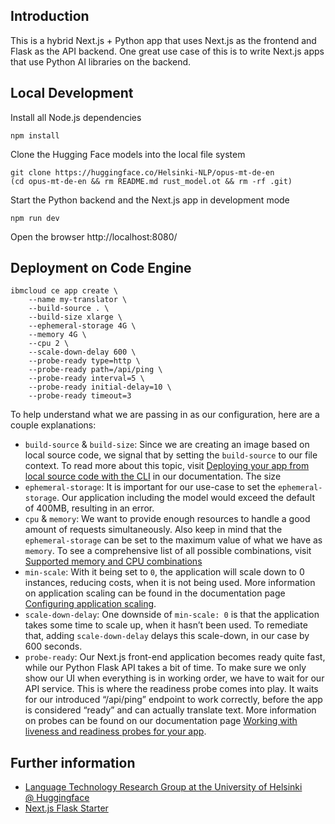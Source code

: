 ## Introduction

This is a hybrid Next.js + Python app that uses Next.js as the frontend and Flask as the API backend. One great use case of this is to write Next.js apps that use Python AI libraries on the backend.

## Local Development

Install all Node.js dependencies
```
npm install
```

Clone the Hugging Face models into the local file system
```
git clone https://huggingface.co/Helsinki-NLP/opus-mt-de-en
(cd opus-mt-de-en && rm README.md rust_model.ot && rm -rf .git)
```

Start the Python backend and the Next.js app in development mode
```
npm run dev
```

Open the browser http://localhost:8080/


## Deployment on Code Engine

```
ibmcloud ce app create \
    --name my-translator \
    --build-source . \
    --build-size xlarge \
    --ephemeral-storage 4G \
    --memory 4G \
    --cpu 2 \
    --scale-down-delay 600 \
    --probe-ready type=http \
    --probe-ready path=/api/ping \
    --probe-ready interval=5 \
    --probe-ready initial-delay=10 \
    --probe-ready timeout=3
```

To help understand what we are passing in as our configuration, here are a couple explanations:

- `build-source` & `build-size`: Since we are creating an image based on local source code, we signal that by setting the `build-source` to our file context. To read more about this topic, visit [Deploying your app from local source code with the CLI](https://cloud.ibm.com/docs/codeengine?topic=codeengine-app-local-source-code) in our documentation. The size 
- `ephemeral-storage`: It is important for our use-case to set the `ephemeral-storage`. Our application including the model would exceed the default of 400MB, resulting in an error.
- `cpu` & `memory`: We want to provide enough resources to handle a good amount of requests simultaneously. Also keep in mind that the `ephemeral-storage` can be set to the maximum value of what we have as `memory`. To see a comprehensive list of all possible combinations, visit [Supported memory and CPU combinations](https://cloud.ibm.com/docs/codeengine?topic=codeengine-mem-cpu-combo)
- `min-scale`: With it being set to `0`, the application will scale down to 0 instances, reducing costs, when it is not being used. More information on application scaling can be found in the documentation page [Configuring application scaling](https://cloud.ibm.com/docs/codeengine?topic=codeengine-app-scale).
- `scale-down-delay`: One downside of `min-scale: 0` is that the application takes some time to scale up, when it hasn’t been used. To remediate that, adding `scale-down-delay` delays this scale-down, in our case by 600 seconds.
- `probe-ready`: Our Next.js front-end application becomes ready quite fast, while our Python Flask API takes a bit of time. To make sure we only show our UI when everything is in working order, we have to wait for our API service. This is where the readiness probe comes into play. It waits for our introduced “/api/ping” endpoint to work correctly, before the app is considered “ready” and can actually translate text. More information on probes can be found on our documentation page [Working with liveness and readiness probes for your app](https://cloud.ibm.com/docs/codeengine?topic=codeengine-app-probes).

## Further information

- [Language Technology Research Group at the University of Helsinki @ Huggingface](https://github.com/vercel/next.js/blob/canary/examples/with-docker/Dockerfile)
- [Next.js Flask Starter](https://vercel.com/templates/next.js/nextjs-flask-starter)
